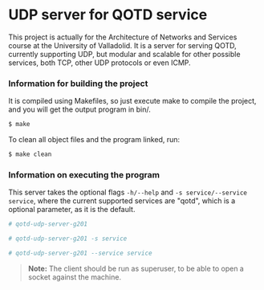 # UDP server for QOTD service
This project is actually for the Architecture of Networks and Services course at the University of Valladolid.
It is a server for serving QOTD, currently supporting UDP, but modular and scalable for other possible services, both TCP, other UDP protocols or even ICMP.

### Information for building the project
It is compiled using Makefiles, so just execute make to compile the project, and you will get the output program in bin/.
```bash
$ make
```

To clean all object files and the program linked, run:
```bash
$ make clean
```

### Information on executing the program
This server takes the optional flags `-h/--help` and `-s service/--service service`, where the current supported services are "qotd", which is a optional parameter, as it is the default.
```bash
# qotd-udp-server-g201
```
```bash
# qotd-udp-server-g201 -s service
```
```bash
# qotd-udp-server-g201 --service service
```

> **Note:** The client should be run as superuser, to be able to open a socket against the machine.